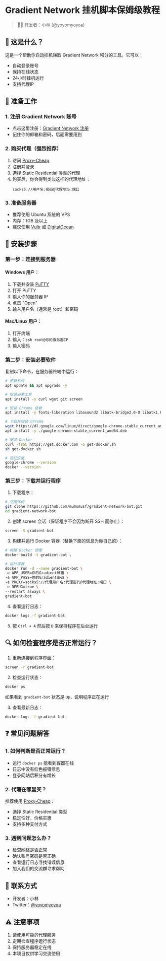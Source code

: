 # Gradient Network 挂机脚本保姆级教程

> 👨‍💻 开发者：小林 (@yoyomyoyoa)

## 🌟 这是什么？

这是一个帮助你自动挂机赚取 Gradient Network 积分的工具。它可以：
- 自动登录账号
- 保持在线状态
- 24小时挂机运行
- 支持代理IP

## 🎯 准备工作

### 1. 注册 Gradient Network 账号
- 点击这里注册：[Gradient Network 注册](https://app.gradient.network/signup?code=VV3TZE)
- 记住你的邮箱和密码，后面需要用到

### 2. 购买代理（强烈推荐）
1. 访问 [Proxy-Cheap](https://app.proxy-cheap.com/r/puD3oz)
2. 注册并登录
3. 选择 Static Residential 类型的代理
4. 购买后，你会得到类似这样的代理地址：
   ```
   socks5://用户名:密码@代理地址:端口
   ```

### 3. 准备服务器
- 推荐使用 Ubuntu 系统的 VPS
- 内存：1GB 及以上
- 建议使用 [Vultr](https://www.vultr.com/) 或 [DigitalOcean](https://www.digitalocean.com/)

## 📝 安装步骤

### 第一步：连接到服务器

#### Windows 用户：
1. 下载并安装 [PuTTY](https://www.putty.org/)
2. 打开 PuTTY
3. 输入你的服务器 IP
4. 点击 "Open"
5. 输入用户名（通常是 root）和密码

#### Mac/Linux 用户：
1. 打开终端
2. 输入：`ssh root@你的服务器IP`
3. 输入密码

### 第二步：安装必要软件

复制以下命令，在服务器终端中运行：
```bash
# 更新系统
apt update && apt upgrade -y

# 安装必要工具
apt install -y curl wget git screen

# 安装 Chrome 依赖
apt install -y fonts-liberation libasound2 libatk-bridge2.0-0 libatk1.0-0 libatspi2.0-0 libcairo2 libcups2 libdbus-1-3 libdrm2 libexpat1 libgbm1 libglib2.0-0 libnspr4 libnss3 libpango-1.0-0 libx11-6 libxcb1 libxcomposite1 libxdamage1 libxext6 libxfixes3 libxkbcommon0 libxrandr2 xdg-utils

# 下载并安装 Chrome
wget https://dl.google.com/linux/direct/google-chrome-stable_current_amd64.deb
apt install -y ./google-chrome-stable_current_amd64.deb

# 安装 Docker
curl -fsSL https://get.docker.com -o get-docker.sh
sh get-docker.sh

# 验证安装
google-chrome --version
docker --version
```

### 第三步：下载并运行程序

1. 下载程序：
```bash
# 克隆代码
git clone https://github.com/mumumusf/gradient-network-bot.git
cd gradient-network-bot
```

2. 创建 screen 会话（保证程序不会因为断开 SSH 而停止）：
```bash
screen -S gradient-bot
```

3. 构建并运行 Docker 容器（替换下面的信息为你自己的）：
```bash
# 构建 Docker 镜像
docker build -t gradient-bot .

# 运行容器
docker run -d --name gradient-bot \
-e APP_USER=你的Gradient邮箱 \
-e APP_PASS=你的Gradient密码 \
-e PROXY=socks5://代理用户名:代理密码@代理地址:端口 \
-e DEBUG=true \
--restart always \
gradient-bot
```

4. 查看运行日志：
```bash
docker logs -f gradient-bot
```

5. 按 `Ctrl + A` 然后按 `D` 来保持程序在后台运行

## 🔍 如何检查程序是否正常运行？

1. 重新连接到程序界面：
```bash
screen -r gradient-bot
```

2. 检查运行状态：
```bash
docker ps
```
如果看到 `gradient-bot` 状态是 `Up`，说明程序正在运行

3. 查看最新日志：
```bash
docker logs -f gradient-bot
```

## ❓ 常见问题解答

### 1. 如何判断是否正常运行？
- 运行 `docker ps` 能看到容器在线
- 日志中没有红色报错信息
- 登录网站后积分有增长

### 2. 代理在哪里买？
推荐使用 [Proxy-Cheap](https://app.proxy-cheap.com/r/ksvW8Z)：
- 选择 Static Residential 类型
- 稳定性好，价格实惠
- 支持多种支付方式

### 3. 遇到问题怎么办？
- 检查网络是否正常
- 确认账号密码是否正确
- 查看运行日志寻找错误信息
- 加入我们的交流群寻求帮助

## 📱 联系方式

- 开发者：小林
- Twitter：[@yoyomyoyoa](https://twitter.com/yoyomyoyoa)

## ⚠️ 注意事项

1. 请使用可靠的代理服务
2. 定期检查程序运行状态
3. 保持服务器稳定在线
4. 本项目仅供学习交流使用
